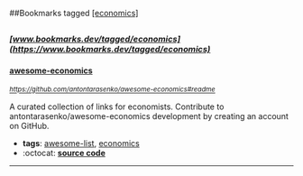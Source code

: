 ##Bookmarks tagged [[economics]](https://www.bookmarks.dev?q=[economics])

_<sup><sup>[www.bookmarks.dev/tagged/economics](https://www.bookmarks.dev/tagged/economics)</sup></sup>_
---
#### [awesome-economics](https://github.com/antontarasenko/awesome-economics#readme)
_<sup>https://github.com/antontarasenko/awesome-economics#readme</sup>_

A curated collection of links for economists. Contribute to antontarasenko/awesome-economics development by creating an account on GitHub.
* **tags**: [awesome-list](../tagged/awesome-list.md), [economics](../tagged/economics.md)
* :octocat: **[source code](https://github.com/antontarasenko/awesome-economics#readme)**
---
